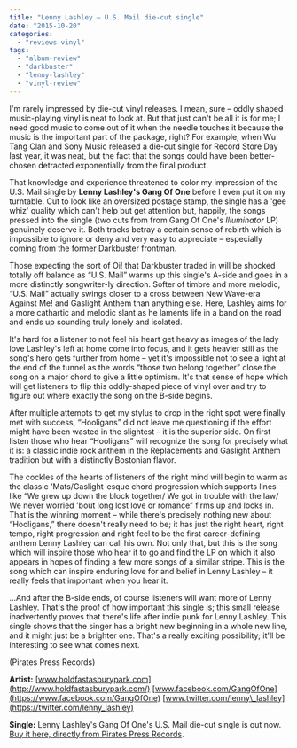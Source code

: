 ```yaml
---
title: "Lenny Lashley – U.S. Mail die-cut single"
date: "2015-10-20"
categories: 
  - "reviews-vinyl"
tags: 
  - "album-review"
  - "darkbuster"
  - "lenny-lashley"
  - "vinyl-review"
---
```


I'm rarely impressed by die-cut vinyl releases. I mean, sure – oddly shaped music-playing vinyl is neat to look at. But that just can't be all it is for me; I need good music to come out of it when the needle touches it because the music is the important part of the package, right? For example, when Wu Tang Clan and Sony Music released a die-cut single for Record Store Day last year, it was neat, but the fact that the songs could have been better-chosen detracted exponentially from the final product.

That knowledge and experience threatened to color my impression of the U.S. Mail single by **Lenny Lashley's Gang Of One** before I even put it on my turntable. Cut to look like an oversized postage stamp, the single has a 'gee whiz' quality which can't help but get attention but, happily, the songs pressed into the single (two cuts from from Gang Of One's _Illuminator_ LP) genuinely deserve it. Both tracks betray a certain sense of rebirth which is impossible to ignore or deny and very easy to appreciate – especially coming from the former Darkbuster frontman.

Those expecting the sort of Oi! that Darkbuster traded in will be shocked totally off balance as “U.S. Mail” warms up this single's A-side and goes in a more distinctly songwriter-ly direction. Softer of timbre and more melodic, “U.S. Mail” actually swings closer to a cross between New Wave-era Against Me! and Gaslight Anthem than anything else. Here, Lashley aims for a more cathartic and melodic slant as he laments life in a band on the road and ends up sounding truly lonely and isolated.

It's hard for a listener to not feel his heart get heavy as images of the lady love Lashley's left at home come into focus, and it gets heavier still as the song's hero gets further from home – yet it's impossible not to see a light at the end of the tunnel as the words “those two belong together” close the song on a major chord to give a little optimism. It's that sense of hope which will get listeners to flip this oddly-shaped piece of vinyl over and try to figure out where exactly the song on the B-side begins.

After multiple attempts to get my stylus to drop in the right spot were finally met with success, “Hooligans” did not leave me questioning if the effort might have been wasted in the slightest – it is the superior side. On first listen those who hear “Hooligans” will recognize the song for precisely what it is: a classic indie rock anthem in the Replacements and Gaslight Anthem tradition but with a distinctly Bostonian flavor.

The cockles of the hearts of listeners of the right mind will begin to warm as the classic 'Mats/Gaslight-esque chord progression which supports lines like “We grew up down the block together/ We got in trouble with the law/ We never worried 'bout long lost love or romance” firms up and locks in. That is the winning moment – while there's precisely nothing new about “Hooligans,” there doesn't really need to be; it has just the right heart, right tempo, right progression and right feel to be the first career-defining anthem Lenny Lashley can call his own. Not only that, but this is the song which will inspire those who hear it to go and find the LP on which it also appears in hopes of finding a few more songs of a similar stripe. This is the song which can inspire enduring love for and belief in Lenny Lashley – it really feels that important when you hear it.

...And after the B-side ends, of course listeners will want more of Lenny Lashley. That's the proof of how important this single is; this small release inadvertently proves that there's life after indie punk for Lenny Lashley. This single shows that the singer has a bright new beginning in a whole new line, and it might just be a brighter one. That's a really exciting possibility; it'll be interesting to see what comes next.

(Pirates Press Records)

**Artist:** [www.holdfastasburypark.com](http://www.holdfastasburypark.com/) [www.facebook.com/GangOfOne](https://www.facebook.com/GangOfOne) [www.twitter.com/lenny\_lashley](https://twitter.com/lenny_lashley)

**Single:** Lenny Lashley's Gang Of One's U.S. Mail die-cut single is out now. [Buy it here, directly from Pirates Press Records](http://www.piratespressrecords.com/store/12-inches-c-1_6/new-lenny-lashleys-gang-of-one-us-mail-12-shaped-pd-p-757.html).
